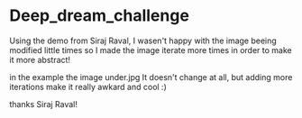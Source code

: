 # Deep_dream_challenge
Using the demo from Siraj Raval, I wasen't happy with the image beeing modified little times so I made the image iterate more times in order to make it more abstract!

in the example the image under.jpg It doesn't change at all, but adding more iterations make it really awkard and cool :)


thanks Siraj Raval!
